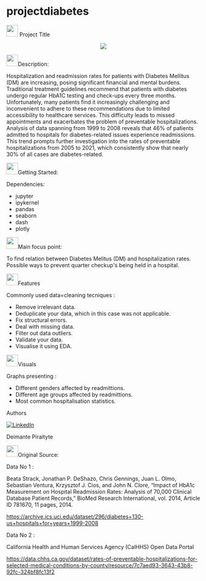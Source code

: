 ﻿# projectdiabetes
<img src="https://media.giphy.com/media/iY8CRBdQXODJSCERIr/giphy.gif" width="30px"> Project Title

<p align="center">
  <a href="https://github.com/DenverCoder1/readme-typing-svg"><img src="https://readme-typing-svg.herokuapp.com?font=Time+New+Roman&color=cyan&size=25&center=true&vCenter=true&width=600&height=100&lines=Preventable+Hospitalization,;For+Diabetic+Patients"></a>
</p>

<img src="https://media.giphy.com/media/iY8CRBdQXODJSCERIr/giphy.gif" width="30px">Description:


Hospitalization and readmission rates for patients with Diabetes Mellitus (DM) are increasing, posing significant financial and mental burdens. Traditional treatment guidelines recommend that patients with diabetes undergo regular HbA1C testing and check-ups every three months. Unfortunately, many patients find it increasingly challenging and inconvenient to adhere to these recommendations due to limited accessibility to healthcare services. This difficulty leads to missed appointments and exacerbates the problem of preventable hospitalizations.
Analysis of data spanning from 1999 to 2008 reveals that 46% of patients admitted to hospitals for diabetes-related issues experience readmissions. This trend prompts further investigation into the rates of preventable hospitalizations from 2005 to 2021, which consistently show that nearly 30% of all cases are diabetes-related.


<img src="https://media.giphy.com/media/iY8CRBdQXODJSCERIr/giphy.gif" width="30px">Getting Started:


Dependencies:

- jupyter
- ipykernel
- pandas
- seaborn
- dash
- plotly


<img src="https://media.giphy.com/media/iY8CRBdQXODJSCERIr/giphy.gif" width="30px">Main focus point:


To find relation between Diabetes Melitus (DM) and hospitalization rates.
Possible ways to prevent quarter checkup's being held in a hospital.


<img src="https://media.giphy.com/media/iY8CRBdQXODJSCERIr/giphy.gif" width="30px">Features

Commonly used data=cleaning tecniques : 

  - Remove irrelevant data.
  - Deduplicate your data, which in this case was not applicable. 
  - Fix structural errors.
  - Deal with missing data.
  - Filter out data outliers.
  - Validate your data.
  - Visualise it using EDA.

  
<img src="https://media.giphy.com/media/iY8CRBdQXODJSCERIr/giphy.gif" width="30px">Visuals

Graphs presenting : 

  - Different genders affected by readmittions.
  - Different age groups affected by readmittions.
  - Most common hospitalisation statistics.

  
  

Authors

<p></a> <a href="https://www.linkedin.com//in/deimante-piraityte/" target="_blank"><img alt="LinkedIn" src="https://img.shields.io/badge/linkedin-%230077B5.svg?&style=for-the-badge&logo=linkedin&logoColor=white" /></a></p>
Deimante Piraityte




<img src="https://media.giphy.com/media/iY8CRBdQXODJSCERIr/giphy.gif" width="30px">Original Source:


Data No 1 : 

Beata Strack, Jonathan P. DeShazo, Chris Gennings, Juan L. Olmo, Sebastian Ventura, Krzysztof J. Cios, and John N. Clore, “Impact of HbA1c Measurement on Hospital Readmission Rates: Analysis of 70,000 Clinical Database Patient Records,” BioMed Research International, vol. 2014, Article ID 781670, 11 pages, 2014.

https://archive.ics.uci.edu/dataset/296/diabetes+130-us+hospitals+for+years+1999-2008


Data No 2 : 

California Health and Human Services Agency (CalHHS) Open Data Portal 

https://data.chhs.ca.gov/dataset/rates-of-preventable-hospitalizations-for-selected-medical-conditions-by-county/resource/7c7aed93-3643-43b8-92fc-324bf8fc13f2


